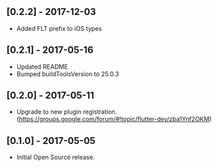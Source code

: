 ## [0.2.2] - 2017-12-03

* Added FLT prefix to iOS types

## [0.2.1] - 2017-05-16

* Updated README
* Bumped buildToolsVersion to 25.0.3

## [0.2.0] - 2017-05-11

* Upgrade to new plugin registration. (https://groups.google.com/forum/#!topic/flutter-dev/zba1Ynf2OKM)

## [0.1.0] - 2017-05-05

* Initial Open Source release.
